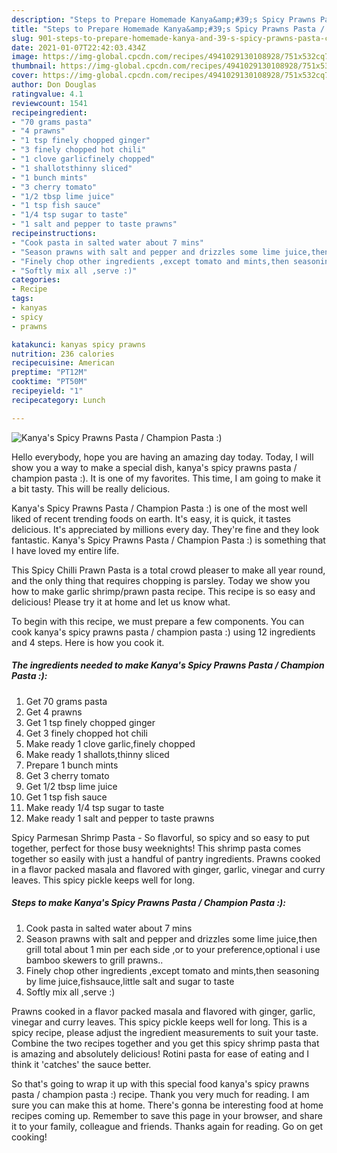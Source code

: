 ```yaml
---
description: "Steps to Prepare Homemade Kanya&amp;#39;s Spicy Prawns Pasta / Champion Pasta :)"
title: "Steps to Prepare Homemade Kanya&amp;#39;s Spicy Prawns Pasta / Champion Pasta :)"
slug: 901-steps-to-prepare-homemade-kanya-and-39-s-spicy-prawns-pasta-champion-pasta
date: 2021-01-07T22:42:03.434Z
image: https://img-global.cpcdn.com/recipes/4941029130108928/751x532cq70/kanyas-spicy-prawns-pasta-champion-pasta-recipe-main-photo.jpg
thumbnail: https://img-global.cpcdn.com/recipes/4941029130108928/751x532cq70/kanyas-spicy-prawns-pasta-champion-pasta-recipe-main-photo.jpg
cover: https://img-global.cpcdn.com/recipes/4941029130108928/751x532cq70/kanyas-spicy-prawns-pasta-champion-pasta-recipe-main-photo.jpg
author: Don Douglas
ratingvalue: 4.1
reviewcount: 1541
recipeingredient:
- "70 grams pasta"
- "4 prawns"
- "1 tsp finely chopped ginger"
- "3 finely chopped hot chili"
- "1 clove garlicfinely chopped"
- "1 shallotsthinny sliced"
- "1 bunch mints"
- "3 cherry tomato"
- "1/2 tbsp lime juice"
- "1 tsp fish sauce"
- "1/4 tsp sugar to taste"
- "1 salt and pepper to taste prawns"
recipeinstructions:
- "Cook pasta in salted water about 7 mins"
- "Season prawns with salt and pepper and drizzles some lime juice,then grill total about 1 min per each side ,or to your preference,optional i use bamboo skewers to grill prawns.."
- "Finely chop other ingredients ,except tomato and mints,then seasoning by lime juice,fishsauce,little salt and sugar to taste"
- "Softly mix all ,serve :)"
categories:
- Recipe
tags:
- kanyas
- spicy
- prawns

katakunci: kanyas spicy prawns 
nutrition: 236 calories
recipecuisine: American
preptime: "PT12M"
cooktime: "PT50M"
recipeyield: "1"
recipecategory: Lunch

---
```



![Kanya&#39;s Spicy Prawns Pasta / Champion Pasta :)](https://img-global.cpcdn.com/recipes/4941029130108928/751x532cq70/kanyas-spicy-prawns-pasta-champion-pasta-recipe-main-photo.jpg)

Hello everybody, hope you are having an amazing day today. Today, I will show you a way to make a special dish, kanya&#39;s spicy prawns pasta / champion pasta :). It is one of my favorites. This time, I am going to make it a bit tasty. This will be really delicious.

Kanya&#39;s Spicy Prawns Pasta / Champion Pasta :) is one of the most well liked of recent trending foods on earth. It's easy, it is quick, it tastes delicious. It's appreciated by millions every day. They're fine and they look fantastic. Kanya&#39;s Spicy Prawns Pasta / Champion Pasta :) is something that I have loved my entire life.

This Spicy Chilli Prawn Pasta is a total crowd pleaser to make all year round, and the only thing that requires chopping is parsley. Today we show you how to make garlic shrimp/prawn pasta recipe. This recipe is so easy and delicious! Please try it at home and let us know what.


To begin with this recipe, we must prepare a few components. You can cook kanya&#39;s spicy prawns pasta / champion pasta :) using 12 ingredients and 4 steps. Here is how you cook it.

<!--inarticleads1-->

##### The ingredients needed to make Kanya&#39;s Spicy Prawns Pasta / Champion Pasta :):

1. Get 70 grams pasta
1. Get 4 prawns
1. Get 1 tsp finely chopped ginger
1. Get 3 finely chopped hot chili
1. Make ready 1 clove garlic,finely chopped
1. Make ready 1 shallots,thinny sliced
1. Prepare 1 bunch mints
1. Get 3 cherry tomato
1. Get 1/2 tbsp lime juice
1. Get 1 tsp fish sauce
1. Make ready 1/4 tsp sugar to taste
1. Make ready 1 salt and pepper to taste prawns


Spicy Parmesan Shrimp Pasta - So flavorful, so spicy and so easy to put together, perfect for those busy weeknights! This shrimp pasta comes together so easily with just a handful of pantry ingredients. Prawns cooked in a flavor packed masala and flavored with ginger, garlic, vinegar and curry leaves. This spicy pickle keeps well for long. 

<!--inarticleads2-->

##### Steps to make Kanya&#39;s Spicy Prawns Pasta / Champion Pasta :):

1. Cook pasta in salted water about 7 mins
1. Season prawns with salt and pepper and drizzles some lime juice,then grill total about 1 min per each side ,or to your preference,optional i use bamboo skewers to grill prawns..
1. Finely chop other ingredients ,except tomato and mints,then seasoning by lime juice,fishsauce,little salt and sugar to taste
1. Softly mix all ,serve :)


Prawns cooked in a flavor packed masala and flavored with ginger, garlic, vinegar and curry leaves. This spicy pickle keeps well for long. This is a spicy recipe, please adjust the ingredient measurements to suit your taste. Combine the two recipes together and you get this spicy shrimp pasta that is amazing and absolutely delicious! Rotini pasta for ease of eating and I think it &#39;catches&#39; the sauce better. 

So that's going to wrap it up with this special food kanya&#39;s spicy prawns pasta / champion pasta :) recipe. Thank you very much for reading. I am sure you can make this at home. There's gonna be interesting food at home recipes coming up. Remember to save this page in your browser, and share it to your family, colleague and friends. Thanks again for reading. Go on get cooking!
